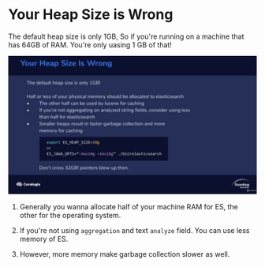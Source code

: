 # Your Heap Size is Wrong

The default heap size is only 1GB, So if you're running on a machine that has 64GB of RAM. You're only uasing 1 GB of that!

<img src='../assets/103_1.png'><img>

1. Generally you wanna allocate half of your machine RAM for ES, the other for the operating system.

2. If you're not using `aggregation` and text `analyze` field. You can use less memory of ES.

3. However, more memory make garbage collection slower as well. 

